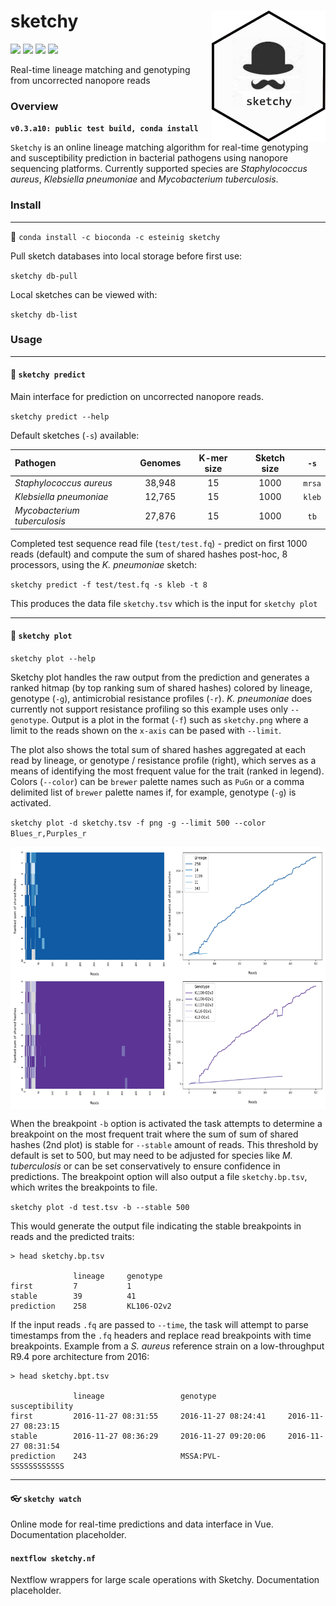 # sketchy <a href='https://github.com/esteinig'><img src='img/logo.png' align="right" height="210" /></a>

![](https://img.shields.io/badge/version-alpha-red.svg)
![](https://img.shields.io/badge/lifecycle-maturing-blue.svg)
![](https://img.shields.io/badge/docs-github-green.svg)
![](https://img.shields.io/badge/BioRxiv-v1-orange.svg)

Real-time lineage matching and genotyping from uncorrected nanopore reads

### Overview

**`v0.3.a10: public test build, conda install`**

`Sketchy` is an online lineage matching algorithm for real-time genotyping and susceptibility prediction in bacterial pathogens using nanopore sequencing platforms. Currently supported species are *Staphylococcus aureus*,  *Klebsiella pneumoniae* and *Mycobacterium tuberculosis*.

### Install
---

:snake: `conda install -c bioconda -c esteinig sketchy`

Pull sketch databases into local storage before first use:

`sketchy db-pull`

Local sketches can be viewed with:

`sketchy db-list`

### Usage
---

#### :briefcase: `sketchy predict`

Main interface for prediction on uncorrected nanopore reads. 

`sketchy predict --help`

Default sketches (`-s`) available:

| Pathogen | Genomes | K-mer size | Sketch size | `-s` |
|  :---   |  :---:  |  :---:  |  :---:  |  :---:  |
| *Staphylococcus aureus* | 38,948  | 15  |  1000  |  `mrsa` |
| *Klebsiella pneumoniae* | 12,765  | 15  |  1000  |  `kleb` |
| *Mycobacterium tuberculosis* | 27,876  | 15  |  1000  | `tb` |

Completed test sequence read file (`test/test.fq`) - predict on first 1000 reads (default) and compute the sum of shared hashes post-hoc, 8 processors, using the *K. pneumoniae* sketch:

`sketchy predict -f test/test.fq -s kleb -t 8`

This produces the data file `sketchy.tsv` which is the input for `sketchy plot`

---

#### :closed_umbrella: `sketchy plot`

`sketchy plot --help`

Sketchy plot handles the raw output from the prediction and generates a ranked hitmap (by top ranking sum of shared hashes) colored by lineage, genotype (`-g`), antimicrobial resistance profiles (`-r`). *K. pneumoniae* does currently not support resistance profiling so this example uses only `--genotype`. Output is a plot in the format (`-f`) such as `sketchy.png` where a limit to the reads shown on the `x-axis` can be pased with `--limit`. 

The plot also shows the total sum of shared hashes aggregated at each read by lineage, or genotype / resistance profile (right), which serves as a means of identifying the most frequent value for the trait (ranked in legend). Colors (`--color`) can be `brewer` palette names such as `PuGn` or a comma delimited list of `brewer` palette names if, for example, genotype (`-g`) is activated.

`sketchy plot -d sketchy.tsv -f png -g --limit 500 --color Blues_r,Purples_r`

<a href='https://github.com/esteinig'><img src='img/sketchy1.png' align="middle" height="420" /></a>

When the breakpoint `-b` option is activated the task attempts to determine a breakpoint on the most frequent trait where the sum of sum of shared hashes (2nd plot) is stable for `--stable` amount of reads. This threshold by default is set to 500, but may need to be adjusted for species like *M. tuberculosis* or can be set conservatively to ensure confidence in predictions. The breakpoint option will also output a file `sketchy.bp.tsv`, which writes the breakpoints to file.

`sketchy plot -d test.tsv -b --stable 500`

This would generate the output file indicating the stable breakpoints in reads and the predicted traits:

```
> head sketchy.bp.tsv

              lineage     genotype       
first         7           1
stable        39          41
prediction    258         KL106-O2v2
```

If the input reads `.fq` are passed to `--time`, the task will attempt to parse timestamps from the `.fq` headers and replace read breakpoints with time breakpoints. Example from a *S. aureus* reference strain on a low-throughput R9.4 pore architecture from 2016:

```
> head sketchy.bpt.tsv

              lineage                 genotype                susceptibility
first         2016-11-27 08:31:55     2016-11-27 08:24:41     2016-11-27 08:23:15
stable        2016-11-27 08:36:29     2016-11-27 09:20:06     2016-11-27 08:31:54
prediction    243                     MSSA:PVL-               SSSSSSSSSSSS
```

---

#### :eyeglasses: `sketchy watch`

Online mode for real-time predictions and data interface in Vue. Documentation placeholder.

#### `nextflow sketchy.nf`

Nextflow wrappers for large scale operations with Sketchy. Documentation placeholder.
